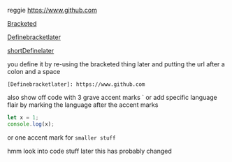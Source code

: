 reggie https://www.github.com

[Bracketed](https://www.github.com "Bracketed") 

[Definebracketlater]

[shortDefinelater][1]

you define it by re-using the bracketed thing later and putting the url after a colon and a space

[Definebracketlater]: https://www.github.com

```
[Definebracketlater]: https://www.github.com
```

[1]: [https://](https://pcykana.github.io/super-duper-octo-goggles/)


also show off code with 3 grave accent marks ` or add specific language flair by marking the language after the accent marks


```js
let x = 1;
console.log(x);
```

 or one accent mark for `smaller stuff`


hmm look into code stuff later this has probably changed

